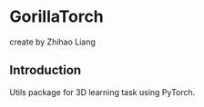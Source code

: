 # GorillaTorch

create by Zhihao Liang

## Introduction
Utils package for 3D learning task using PyTorch.


